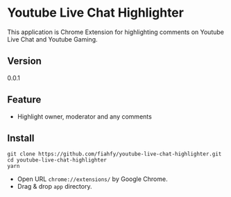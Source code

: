 Youtube Live Chat Highlighter
===========

This application is Chrome Extension for highlighting comments on Youtube Live Chat and Youtube Gaming.

Version
-----
0.0.1

Feature
-----
* Highlight owner, moderator and any comments

Install
-----
```
git clone https://github.com/fiahfy/youtube-live-chat-highlighter.git
cd youtube-live-chat-highlighter
yarn
```
* Open URL `chrome://extensions/` by Google Chrome.
* Drag & drop `app` directory.
